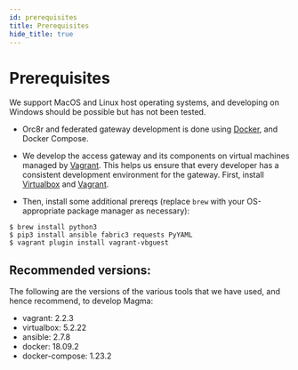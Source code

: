 ```yaml
---
id: prerequisites
title: Prerequisites
hide_title: true
---
```

# Prerequisites

We support MacOS and Linux host operating systems, and developing on Windows
should be possible but has not been tested.

* Orc8r and federated gateway development is done using 
[Docker](https://www.docker.com/get-started), and Docker Compose.

* We develop the access gateway and its components on virtual machines managed by
[Vagrant](https://www.vagrantup.com/). This helps us ensure that every
developer has a consistent development environment for the gateway.
First, install [Virtualbox](https://www.virtualbox.org/wiki/Downloads) and 
[Vagrant](http://www.vagrantup.com/downloads.html).

* Then, install some additional prereqs (replace `brew` with your OS-appropriate
package manager as necessary):

```console
$ brew install python3
$ pip3 install ansible fabric3 requests PyYAML
$ vagrant plugin install vagrant-vbguest
```

## Recommended versions:

The following are the versions of the various tools that we have used, and hence recommend, to develop Magma:

* vagrant: 2.2.3
* virtualbox: 5.2.22
* ansible: 2.7.8
* docker: 18.09.2
* docker-compose: 1.23.2
